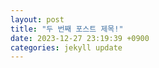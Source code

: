 ```yaml
---
layout: post
title: "두 번째 포스트 제목!"
date: 2023-12-27 23:19:39 +0900
categories: jekyll update
---
```

